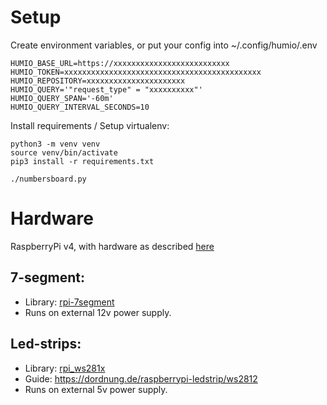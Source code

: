 # Setup
Create environment variables, or put your config into ~/.config/humio/.env
```
HUMIO_BASE_URL=https://xxxxxxxxxxxxxxxxxxxxxxxxxx
HUMIO_TOKEN=xxxxxxxxxxxxxxxxxxxxxxxxxxxxxxxxxxxxxxxxxxxx
HUMIO_REPOSITORY=xxxxxxxxxxxxxxxxxxxxxx
HUMIO_QUERY='"request_type" = "xxxxxxxxxx"'
HUMIO_QUERY_SPAN='-60m'
HUMIO_QUERY_INTERVAL_SECONDS=10
```

Install requirements / Setup virtualenv:
```
python3 -m venv venv
source venv/bin/activate
pip3 install -r requirements.txt

./numbersboard.py
```

# Hardware
RaspberryPi v4, with hardware as described [here](https://github.com/agjendem/rpi-7segment)

## 7-segment:
* Library: [rpi-7segment](https://github.com/agjendem/rpi-7segment)
* Runs on external 12v power supply.

## Led-strips:
* Library: [rpi_ws281x](https://github.com/jgarff/rpi_ws281x)
* Guide: https://dordnung.de/raspberrypi-ledstrip/ws2812
* Runs on external 5v power supply.
